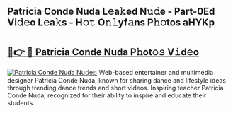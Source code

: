 ## Patricia Conde Nuda L𝚎a𝚔ed N𝚞𝚍e - Part-0Ed Vi𝚍𝚎o L𝚎a𝚔s - H𝚘𝚝 O𝚗𝚕yf𝚊ns P𝚑𝚘tos aHYKp

# <h2><a href="http://kfe72m.oniu.top/?m=Patricia+Conde+Nuda">🔗👉 🔴 Patricia Conde Nuda P𝚑ot𝚘𝚜 V𝚒d𝚎o</a></h2>

[![Patricia Conde Nuda Nu𝚍e𝚜](https://i.imgur.com/0qMVB7G.gif)](http://kfe72m.oniu.top/?m=Patricia+Conde+Nuda)
Web-based entertainer and multimedia designer Patricia Conde Nuda, known for sharing dance and lifestyle ideas through trending dance trends and short videos. Inspiring teacher Patricia Conde Nuda, recognized for their ability to inspire and educate their students.  
